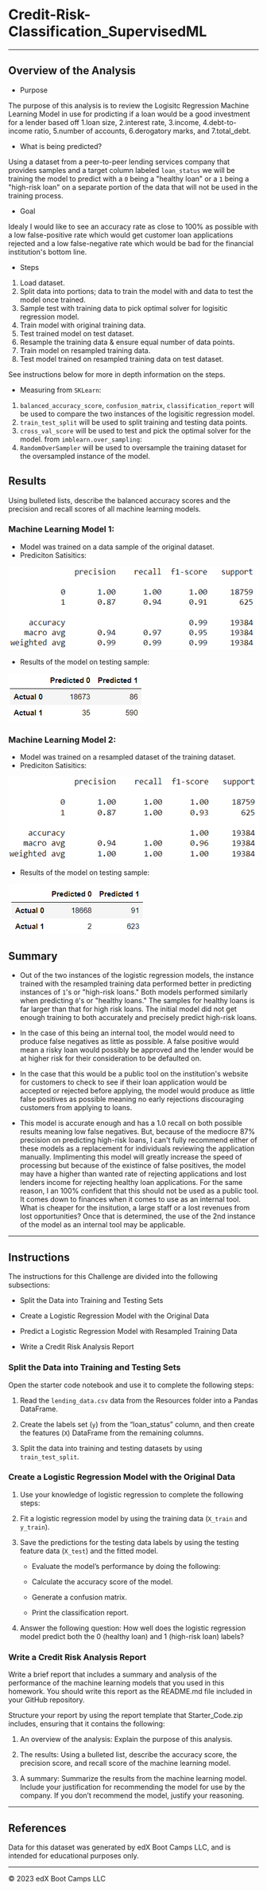 # Credit-Risk-Classification_SupervisedML

- - -

## Overview of the Analysis

- Purpose

The purpose of this analysis is to review the Logisitc Regression Machine Learning Model in use for prodicting if a loan would be a good investment for a lender based off 1.loan size, 2.interest rate, 3.income, 4.debt-to-income ratio, 5.number of accounts, 6.derogatory marks, and 7.total_debt. 

- What is being predicted?

Using a dataset from a peer-to-peer lending services company that provides samples and a target column labeled `loan_status` we will be training the model to predict with a `0` being a "healthy loan" or a `1` being a "high-risk loan" on a separate portion of the data that will not be used in the training process.

- Goal

Idealy I would like to see an accuracy rate as close to 100% as possible with a low false-positive rate which would get customer loan applications rejected and a low false-negative rate which would be bad for the financial institution's bottom line.

- Steps
1. Load dataset.
2. Split data into portions; data to train the model with and data to test the model once trained.
3. Sample test with training data to pick optimal solver for logisitic regression model.
4. Train model with original training data.
5. Test trained model on test dataset.
6. Resample the training data & ensure equal number of data points.
7. Train model on resampled training data.
8. Test model trained on resampled training data on test dataset.

See instructions below for more in depth information on the steps.

- Measuring
from `SKLearn`:
1. `balanced_accuracy_score`, `confusion_matrix`, `classification_report` will be used to compare the two instances of the logisitic regression model. 
2. `train_test_split` will be used to split training and testing data points. 
3. `cross_val_score` will be used to test and pick the optimal solver for the model.
from `imblearn.over_sampling`:
4. `RandomOverSampler` will be used to oversample the training dataset for the oversampled instance of the model.

## Results

Using bulleted lists, describe the balanced accuracy scores and the precision and recall scores of all machine learning models.

### Machine Learning Model 1:
- Model was trained on a data sample of the original dataset.
- Prediciton Satisitics:

![ClassificationMatrix1](/Credit_Risk/classification_reports_screen_shots/Screenshot_Model_1.png)

- Results of the model on testing sample:

![CM1](/Credit_Risk/classification_reports_screen_shots/Screenshot_CM_1.png)

### Machine Learning Model 2:
- Model was trained on a resampled dataset of the training dataset.
- Prediciton Satisitics:

![ClassificationMatrix2](/Credit_Risk/classification_reports_screen_shots/Screenshot_Model_2.png)

- Results of the model on testing sample:

![CM2](/Credit_Risk/classification_reports_screen_shots/Screenshot_CM_2.png)


## Summary

* Out of the two instances of the logistic regression models, the instance trained with the resampled training data performed better in predicting instances of `1`'s or "high-risk loans." Both models performed similarly when predicting `0`'s or "healthy loans." The samples for healthy loans is far larger than that for high risk loans. The initial model did not get enough training to both accurately and precisely predict high-risk loans. 

* In the case of this being an internal tool, the model would need to produce false negatives as little as possible. A false positive would mean a risky loan would possibly be approved and the lender would be at higher risk for their consideration to be defaulted on.

* In the case that this would be a public tool on the institution's website for customers to check to see if their loan application would be accepted or rejected before applying, the model would produce as little false positives as possible meaning no early rejections discouraging customers from applying to loans.

* This model is accurate enough and has a 1.0 recall on both possible results meaning low false negatives. But, because of the mediocre 87% precision on predicting high-risk loans, I can't fully recommend either of these models as a replacement for individuals reviewing the application manually. Implimenting this model will greatly increase the speed of processing but because of the existince of false positives, the model may have a higher than wanted rate of rejecting applications and lost lenders income for rejecting healthy loan applications. For the same reason, I an 100% confident that this should not be used as a public tool. It comes down to finances when it comes to use as an internal tool. What is cheaper for the insitution, a large staff or a lost revenues from lost opportunities? Once that is determined, the use of the 2nd instance of the model as an internal tool may be applicable.

- - -

## Instructions

The instructions for this Challenge are divided into the following subsections:

- Split the Data into Training and Testing Sets

- Create a Logistic Regression Model with the Original Data

- Predict a Logistic Regression Model with Resampled Training Data

- Write a Credit Risk Analysis Report

### Split the Data into Training and Testing Sets

Open the starter code notebook and use it to complete the following steps:

1. Read the `lending_data.csv` data from the Resources folder into a Pandas DataFrame.

2. Create the labels set (`y`) from the “loan_status” column, and then create the features (`X`) DataFrame from the remaining columns.

3. Split the data into training and testing datasets by using `train_test_split`.

### Create a Logistic Regression Model with the Original Data

1. Use your knowledge of logistic regression to complete the following steps:

2. Fit a logistic regression model by using the training data (`X_train` and `y_train`).

3. Save the predictions for the testing data labels by using the testing feature data (`X_test`) and the fitted model.

    - Evaluate the model’s performance by doing the following:

    - Calculate the accuracy score of the model.

    - Generate a confusion matrix.

    - Print the classification report.

4. Answer the following question: How well does the logistic regression model predict both the 0 (healthy loan) and 1 (high-risk loan) labels?

### Write a Credit Risk Analysis Report

Write a brief report that includes a summary and analysis of the performance of the machine learning models that you used in this homework. You should write this report as the README.md file included in your GitHub repository.

Structure your report by using the report template that Starter_Code.zip includes, ensuring that it contains the following:

1. An overview of the analysis: Explain the purpose of this analysis.

2. The results: Using a bulleted list, describe the accuracy score, the precision score, and recall score of the machine learning model.

3. A summary: Summarize the results from the machine learning model. Include your justification for recommending the model for use by the company. If you don’t recommend the model, justify your reasoning.

- - -

## References
Data for this dataset was generated by edX Boot Camps LLC, and is intended for educational purposes only.

- - -

© 2023 edX Boot Camps LLC